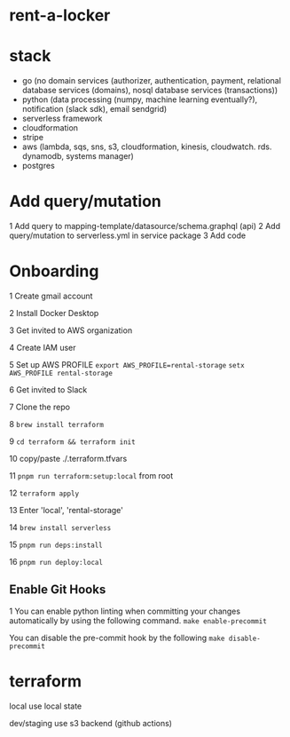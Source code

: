 # rent-a-locker

# stack

- go (no domain services (authorizer, authentication, payment, relational database services (domains), nosql database services (transactions))
- python (data processing (numpy, machine learning eventually?), notification (slack sdk), email sendgrid)
- serverless framework
- cloudformation
- stripe
- aws (lambda, sqs, sns, s3, cloudformation, kinesis, cloudwatch. rds. dynamodb, systems manager)
- postgres

# Add query/mutation

1 Add query to mapping-template/datasource/schema.graphql (api)
2 Add query/mutation to serverless.yml in service package
3 Add code

# Onboarding

1 Create gmail account

2 Install Docker Desktop

3 Get invited to AWS organization

4 Create IAM user

5 Set up AWS PROFILE
`export AWS_PROFILE=rental-storage`
`setx AWS_PROFILE rental-storage`

6 Get invited to Slack

7 Clone the repo

8 `brew install terraform`

9 `cd terraform && terraform init`

10 copy/paste ./.terraform.tfvars

11 `pnpm run terraform:setup:local` from root

12 `terraform apply`

13 Enter 'local', 'rental-storage'

14 `brew install serverless`

15 `pnpm run deps:install`

16 `pnpm run deploy:local`

## Enable Git Hooks

1 You can enable python linting when committing your changes automatically by using the following command.
`make enable-precommit`

You can disable the pre-commit hook by the following
`make disable-precommit`

# terraform

local
use local state

dev/staging
use s3 backend (github actions)
